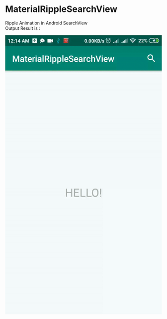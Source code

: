 # MaterialRippleSearchView

Ripple Animation in Android SearchView<br>
Output Result is :

<img src="https://github.com/aunthtoo/MaterialRippleSearchView/blob/master/ezgif.com-video-to-gif.gif"></img>
